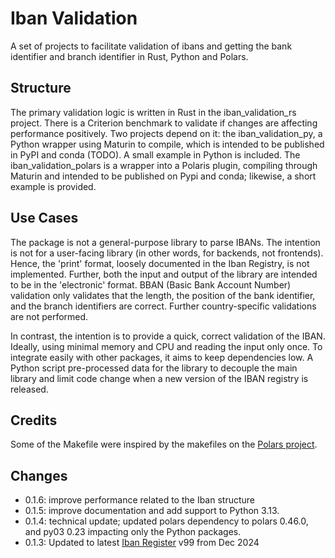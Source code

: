 # Iban Validation
A set of projects to facilitate validation of ibans and getting the bank identifier and branch identifier in Rust, Python and Polars.

## Structure
The primary validation logic is written in Rust in the iban_validation_rs project. There is a Criterion benchmark to validate if changes are affecting performance positively. Two projects depend on it: the iban_validation_py, a Python wrapper using Maturin to compile, which is intended to be published in PyPI and conda (TODO). A small example in Python is included. The iban_validation_polars is a wrapper into a Polaris plugin, compiling through Maturin and intended to be published on Pypi and conda; likewise, a short example is provided.

## Use Cases
The package is not a general-purpose library to parse IBANs. The intention is not for a user-facing library (in other words, for backends, not frontends). Hence, the 'print' format, loosely documented in the Iban Registry, is not implemented. Further, both the input and output of the library are intended to be in the 'electronic' format. BBAN (Basic Bank Account Number) validation only validates that the length, the position of the bank identifier, and the branch identifiers are correct. Further country-specific validations are not performed. 

In contrast, the intention is to provide a quick, correct validation of the IBAN. Ideally, using minimal memory and CPU and reading the input only once. To integrate easily with other packages, it aims to keep dependencies low. A Python script pre-processed data for the library to decouple the main library and limit code change when a new version of the IBAN registry is released.

## Credits
Some of the Makefile were inspired by the makefiles on the [Polars project](https://github.com/pola-rs/polars).

## Changes
 - 0.1.6: improve performance related to the Iban structure
 - 0.1.5: improve documentation and add support to Python 3.13.
 - 0.1.4: technical update; updated polars dependency to polars 0.46.0, and py03 0.23 impacting only the Python packages.
 - 0.1.3: Updated to latest [Iban Register](https://www.swift.com/standards/data-standards/iban-international-bank-account-number) v99 from Dec 2024